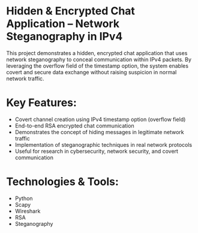 # Hidden & Encrypted Chat Application – Network Steganography in IPv4
This project demonstrates a hidden, encrypted chat application that uses network steganography to conceal communication within IPv4 packets. By leveraging the overflow field of the timestamp option, the system enables covert and secure data exchange without raising suspicion in normal network traffic.

# Key Features:
- Covert channel creation using IPv4 timestamp option (overflow field)
- End-to-end RSA encrypted chat communication
- Demonstrates the concept of hiding messages in legitimate network traffic
- Implementation of steganographic techniques in real network protocols
- Useful for research in cybersecurity, network security, and covert communication

# Technologies & Tools:
- Python
- Scapy
- Wireshark
- RSA
- Steganography
